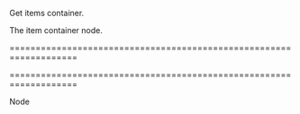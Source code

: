<!--**
/*-------------------------------------------
    Auto-generated file. Do not modify.
-------------------------------------------

**-->
<!--d-->
Get items container.
<!--/d-->
<!--rd-->The item container node.<!--/rd-->
===================================================================
<!--hidden--><!--/hidden-->
===================================================================

<!--shortDescription-->

<!--/shortDescription-->

<!--returnType-->Node<!--/returnType-->
<!--returnDescription-->

<!--/returnDescription-->

<!--fullDescription-->

<!--/fullDescription-->